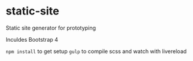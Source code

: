 # static-site
Static site generator for prototyping

Inculdes Bootstrap 4

`npm install` to get setup
`gulp` to compile scss and watch with livereload
